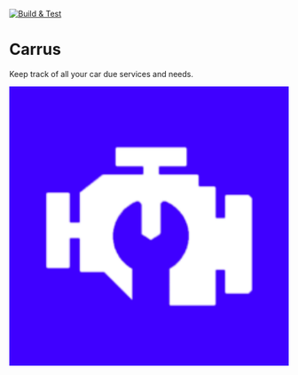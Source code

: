 [![Build & Test](https://github.com/ivangarzab/carrus/actions/workflows/build_n_test.yml/badge.svg?branch=develop)](https://github.com/ivangarzab/carrus/actions/workflows/build_n_test.yml)

# Carrus
Keep track of all your car due services and needs.

![ic_launcher-playstore.png](app%2Fsrc%2Fmain%2Fic_launcher-playstore.png)
